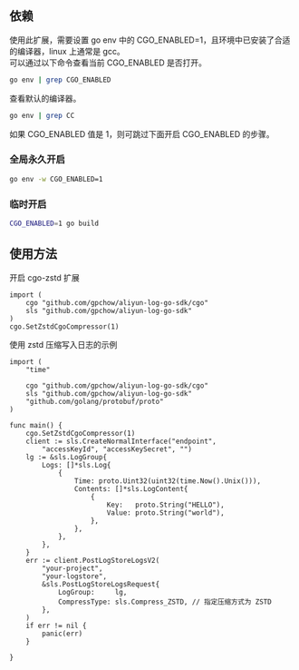 ## 依赖
使用此扩展，需要设置 go env 中的 CGO_ENABLED=1，且环境中已安装了合适的编译器，linux 上通常是 gcc。  
可以通过以下命令查看当前 CGO_ENABLED 是否打开。

```bash
go env | grep CGO_ENABLED
```
查看默认的编译器。
```bash
go env | grep CC
```

如果 CGO_ENABLED 值是 1，则可跳过下面开启 CGO_ENABLED 的步骤。  

### 全局永久开启
```bash 
go env -w CGO_ENABLED=1
```

### 临时开启
```bash
CGO_ENABLED=1 go build
```

## 使用方法
开启 cgo-zstd 扩展

```golang
import (
    cgo "github.com/gpchow/aliyun-log-go-sdk/cgo"
    sls "github.com/gpchow/aliyun-log-go-sdk"
)
cgo.SetZstdCgoCompressor(1)
```


使用 zstd 压缩写入日志的示例
```golang
import (
	"time"

	cgo "github.com/gpchow/aliyun-log-go-sdk/cgo"
	sls "github.com/gpchow/aliyun-log-go-sdk"
	"github.com/golang/protobuf/proto"
)

func main() {
	cgo.SetZstdCgoCompressor(1)
	client := sls.CreateNormalInterface("endpoint",
		"accessKeyId", "accessKeySecret", "")
	lg := &sls.LogGroup{
		Logs: []*sls.Log{
			{
				Time: proto.Uint32(uint32(time.Now().Unix())),
				Contents: []*sls.LogContent{
					{
						Key:   proto.String("HELLO"),
						Value: proto.String("world"),
					},
				},
			},
		},
	}
	err := client.PostLogStoreLogsV2(
		"your-project",
		"your-logstore",
		&sls.PostLogStoreLogsRequest{
			LogGroup:     lg,
			CompressType: sls.Compress_ZSTD, // 指定压缩方式为 ZSTD
		},
	)
	if err != nil {
		panic(err)
	}

}
```
